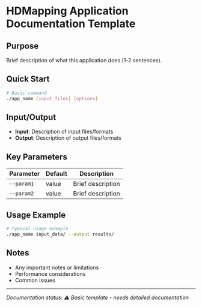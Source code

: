 # HDMapping Application Documentation Template

## Purpose
Brief description of what this application does (1-2 sentences).

## Quick Start
```bash
# Basic command
./app_name [input_files] [options]
```

## Input/Output
- **Input**: Description of input files/formats
- **Output**: Description of output files/formats

## Key Parameters
| Parameter | Default | Description |
|-----------|---------|-------------|
| `--param1` | value | Brief description |
| `--param2` | value | Brief description |

## Usage Example
```bash
# Typical usage example
./app_name input_data/ --output results/
```

## Notes
- Any important notes or limitations
- Performance considerations
- Common issues

---
*Documentation status: ⚠️ Basic template - needs detailed documentation*

<!-- 
TODO for detailed documentation:
- [ ] Add complete parameter reference
- [ ] Add workflow examples  
- [ ] Add troubleshooting section
- [ ] Add performance guidelines
-->
